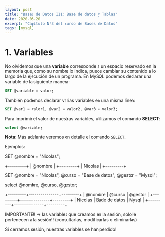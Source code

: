 ```yaml
---
layout: post
title: "Bases de Datos III: Base de datos y Tablas"
date: 2020-05-20
excerpt: "Capítulo N°3 del curso de Bases de Datos"
tags: [mysql]
---
```


# 1. Variables

No olvidemos que una **variable** corresponde a un espacio reservado en la memoria que, como su nombre lo indica, puede cambiar su contenido a lo largo de la ejecución de un programa. En MySQL podemos declarar una variable de la siguiente manera:

``` sql
SET @variable = valor;
```

También podemos declarar varias variables en una misma línea:

``` sql
SET @var1 = valor1, @var2 = valor2, @var3 = valor3;
```

Para imprimir el valor de nuestras variables, utilizamos el comando **SELECT**:

``` sql
select @variable;
```

**Nota**: Más adelante veremos en detalle el comando `SELECT`.

Ejemplos:

SET @nombre = "Nicolas";

+---------+
| @nombre |
+---------+
| Nicolas |
+---------+

SET @nombre = "Nicolas", @curso = "Base de datos", @gestor = "Mysql";

select @nombre, @curso, @gestor;

+---------+---------------+---------+
| @nombre | @curso        | @gestor |
+---------+---------------+---------+
| Nicolas | Bade de datos | Mysql   |
+---------+---------------+---------+

IMPORTANTE!! -> las variables que creamos en la sesión, solo le pertenecen a la sesión!! (consultarlas, modificarlas o eliminarlas)

Si cerramos sesión, nuestras variables se han perdido!
